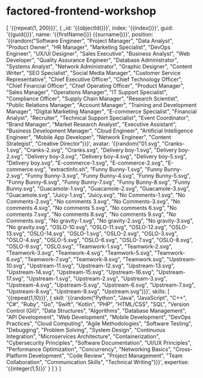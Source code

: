 # factored-frontend-workshop
[
  '{{repeat(1, 200)}}',
  {
    _id: '{{objectId()}}',
    index: '{{index()}}',
    guid: '{{guid()}}',
    name: '{{firstName()}} {{surname()}}',
    position: '{{random("Software Engineer", "Project Manager", "Data Analyst", "Product Owner", "HR Manager", "Marketing Specialist", "DevOps Engineer", "UX/UI Designer", "Sales Executive", "Business Analyst", "Web Developer", "Quality Assurance Engineer", "Database Administrator", "Systems Analyst", "Network Administrator", "Graphic Designer", "Content Writer", "SEO Specialist", "Social Media Manager", "Customer Service Representative", "Chief Executive Officer", "Chief Technology Officer", "Chief Financial Officer", "Chief Operating Officer", "Product Manager", "Sales Manager", "Operations Manager", "IT Support Specialist", "Compliance Officer", "Supply Chain Manager", "Research Scientist", "Public Relations Manager", "Account Manager", "Training and Development Manager", "Digital Marketing Manager", "E-commerce Specialist", "Financial Analyst", "Recruiter", "Technical Support Specialist", "Event Coordinator", "Brand Manager", "Market Research Analyst", "Executive Assistant", "Business Development Manager", "Cloud Engineer", "Artificial Intelligence Engineer", "Mobile App Developer", "Network Engineer", "Content Strategist", "Creative Director")}}',
    avatar: '{{random("01.svg", "Cranks-1.svg", "Cranks-2.svg", "Cranks.svg", "Delivery boy-1.svg", "Delivery boy-2.svg", "Delivery boy-3.svg", "Delivery boy-4.svg", "Delivery boy-5.svg", "Delivery boy.svg", "E-commerce-1.svg", "E-commerce-2.svg", "E-commerce.svg", "extractInfo.sh", "Funny Bunny-1.svg", "Funny Bunny-2.svg", "Funny Bunny-3.svg", "Funny Bunny-4.svg", "Funny Bunny-5.svg", "Funny Bunny-6.svg", "Funny Bunny-7.svg", "Funny Bunny-8.svg", "Funny Bunny.svg", "Guacamole-1.svg", "Guacamole-2.svg", "Guacamole-3.svg", "Guacamole.svg", "Juicy-1.svg", "Juicy.svg", "No Comments-1.svg", "No Comments-2.svg", "No comments 3.svg", "No Comments-3.svg", "No comments 4.svg", "No comments 5.svg", "No comments 6.svg", "No comments 7.svg", "No comments 8.svg", "No comments 9.svg", "No Comments.svg", "No gravity-1.svg", "No gravity-2.svg", "No gravity-3.svg", "No gravity.svg", "OSLO-10.svg", "OSLO-11.svg", "OSLO-12.svg", "OSLO-13.svg", "OSLO-14.svg", "OSLO-1.svg", "OSLO-2.svg", "OSLO-3.svg", "OSLO-4.svg", "OSLO-5.svg", "OSLO-6.svg", "OSLO-7.svg", "OSLO-8.svg", "OSLO-9.svg", "OSLO.svg", "Teamwork-1.svg", "Teamwork-2.svg", "Teamwork-3.svg", "Teamwork-4.svg", "Teamwork-5.svg", "Teamwork-6.svg", "Teamwork-7.svg", "Teamwork-8.svg", "Teamwork.svg", "Upstream-10.svg", "Upstream-11.svg", "Upstream-12.svg", "Upstream-13.svg", "Upstream-14.svg", "Upstream-15.svg", "Upstream-16.svg", "Upstream-17.svg", "Upstream-1.svg", "Upstream-2.svg", "Upstream-3.svg", "Upstream-4.svg", "Upstream-5.svg", "Upstream-6.svg", "Upstream-7.svg", "Upstream-8.svg", "Upstream-9.svg", "Upstream.svg")}}',
    skills: [
      '{{repeat(1,10)}}',
      {
        skill: '{{random("Python", "Java", "JavaScript", "C++", "C#", "Ruby", "Go", "Swift", "Kotlin", "PHP", "HTML/CSS", "SQL", "Version Control (Git)", "Data Structures", "Algorithms", "Database Management", "API Development", "Web Development", "Mobile Development", "DevOps Practices", "Cloud Computing", "Agile Methodologies", "Software Testing", "Debugging", "Problem Solving", "System Design", "Continuous Integration", "Microservices Architecture", "Containerization", "Cybersecurity Principles", "Software Documentation", "UI/UX Principles", "Performance Optimization", "Concurrency", "Networking Basics", "Cross-Platform Development", "Code Review", "Project Management", "Team Collaboration", "Communication Skills", "Technical Writing")}}',
        expertise: '{{integer(1,5)}}'
      }
    ]
  }
]